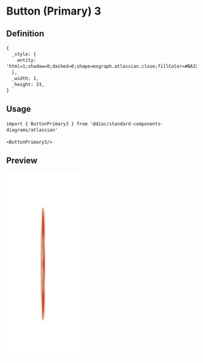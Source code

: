 # Button (Primary) 3

## Definition

```
{
  _style: { 
    entity: 'html=1;shadow=0;dashed=0;shape=mxgraph.atlassian.close;fillColor=#BA3200;strokeColor=none;html=1;sketch=0;',
  },
  _width: 1,
  _height: 33,
}
```

## Usage

```
import { ButtonPrimary3 } from '@diac/standard-components-diagrams/atlassian'

<ButtonPrimary3/>
```

## Preview

<img src="./button-primary-3.png" width="200"/>
